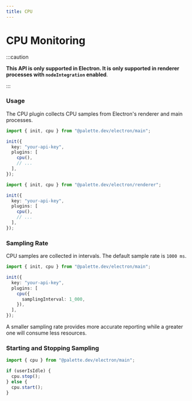 ```yaml
---
title: CPU
---
```


# CPU Monitoring

:::caution

**This API is only supported in Electron. It is only supported in renderer processes with `nodeIntegration` enabled**.

:::

### Usage

The CPU plugin collects CPU samples from Electron's renderer and main processes.

```ts {6} title="main.js (main process entrypoint)"
import { init, cpu } from "@palette.dev/electron/main";

init({
  key: "your-api-key",
  plugins: [
    cpu(),
    // ...
  ],
});
```

```ts {6} title="renderer.js (renderer process entrypoint)"
import { init, cpu } from "@palette.dev/electron/renderer";

init({
  key: "your-api-key",
  plugins: [
    cpu(),
    // ...
  ],
});
```

### Sampling Rate

CPU samples are collected in intervals. The default sample rate is `1000 ms`.

```ts {7} title="main.js (main process entrypoint)"
import { init, cpu } from "@palette.dev/electron/main";

init({
  key: "your-api-key",
  plugins: [
    cpu({
      samplingInterval: 1_000,
    }),
  ],
});
```

A smaller sampling rate provides more accurate reporting while a greater one will consume less resources.

### Starting and Stopping Sampling

```ts {4,6} title="main.js (main process entrypoint)"
import { cpu } from "@palette.dev/electron/main";

if (userIsIdle) {
  cpu.stop();
} else {
  cpu.start();
}
```
